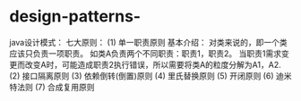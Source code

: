 # design-patterns-
java设计模式：
    七大原则：
        (1) 单一职责原则
                基本介绍：
                      对类来说的，即一个类应该只负责一项职责。 如类A负责两个不同职责：职责1，职责2。 当职责1需求变更而改变A时，可能造成职责2执行错误，所以需要将类A的粒度分解为A1，A2.
        (2) 接口隔离原则
        (3) 依赖倒转(倒置)原则
        (4) 里氏替换原则
        (5) 开闭原则
        (6) 迪米特法则
        (7) 合成复用原则
